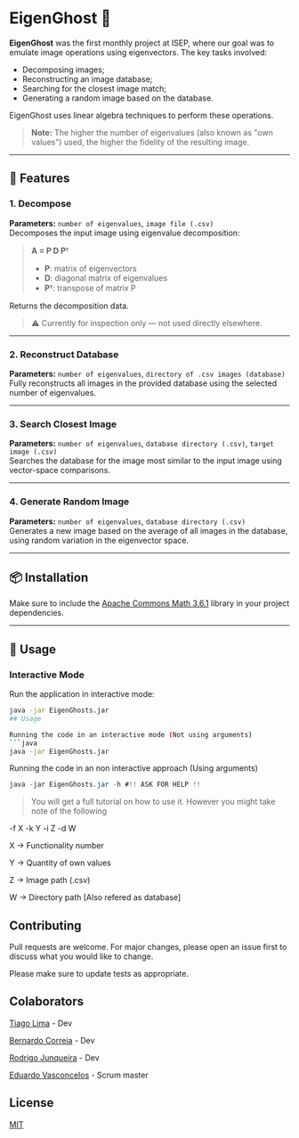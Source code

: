 # EigenGhost 👻

**EigenGhost** was the first monthly project at ISEP, where our goal was to emulate image operations using eigenvectors. The key tasks involved:

- Decomposing images;
- Reconstructing an image database;
- Searching for the closest image match;
- Generating a random image based on the database.

EigenGhost uses linear algebra techniques to perform these operations.  
> **Note:** The higher the number of eigenvalues (also known as "own values") used, the higher the fidelity of the resulting image.

---

## 🔧 Features

### 1. **Decompose**  
**Parameters:** `number of eigenvalues`, `image file (.csv)`  
Decomposes the input image using eigenvalue decomposition:

> **A = P D Pᵀ**  
> - **P**: matrix of eigenvectors  
> - **D**: diagonal matrix of eigenvalues  
> - **Pᵀ**: transpose of matrix P

Returns the decomposition data.  
> ⚠️ Currently for inspection only — not used directly elsewhere.

---

### 2. **Reconstruct Database**  
**Parameters:** `number of eigenvalues`, `directory of .csv images (database)`  
Fully reconstructs all images in the provided database using the selected number of eigenvalues.

---

### 3. **Search Closest Image**  
**Parameters:** `number of eigenvalues`, `database directory (.csv)`, `target image (.csv)`  
Searches the database for the image most similar to the input image using vector-space comparisons.

---

### 4. **Generate Random Image**  
**Parameters:** `number of eigenvalues`, `database directory (.csv)`  
Generates a new image based on the average of all images in the database, using random variation in the eigenvector space.

---

## 📦 Installation

Make sure to include the [Apache Commons Math 3.6.1](https://mvnrepository.com/artifact/org.apache.commons/commons-math3/3.6.1) library in your project dependencies.

---

## 🚀 Usage

### Interactive Mode
Run the application in interactive mode:
```bash
java -jar EigenGhosts.jar
## Usage

Running the code in an interactive mode (Not using arguments)
```java
java -jar EigenGhosts.jar
```

Running the code in an non interactive approach (Using arguments)
```java
java -jar EigenGhosts.jar -h #!! ASK FOR HELP !!
```
> You will get a full tutorial on how to use it. However you might take note of the following

-f X -k Y -i Z -d W

X -> Functionality number

Y -> Quantity of own values

Z -> Image path (.csv)

W -> Directory path [Also refered as database]

## Contributing

Pull requests are welcome. For major changes, please open an issue first
to discuss what you would like to change.

Please make sure to update tests as appropriate.

## Colaborators
[Tiago Lima](https://github.com/Tiago-Lima-TSL) - Dev

[Bernardo Correia](https://github.com/BKTales) - Dev

[Rodrigo Junqueira](https://github.com/junkeira13) - Dev

[Eduardo Vasconcelos](https://github.com/eduVVSC) - Scrum master

## License

[MIT](https://choosealicense.com/licenses/mit/)



